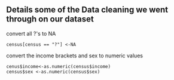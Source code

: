 ## Details some of the Data cleaning we went through on our dataset

convert all ?'s to NA

```
census[census == "?"] <-NA

```

convert the income brackets and sex to numeric values

```
cenus$income<-as.numeric(census$income)
census$sex <-as.numeric(census$sex)

```
